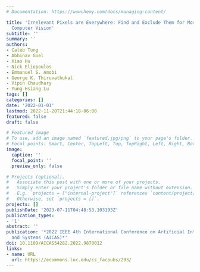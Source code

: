 ```yaml
---
# Documentation: https://wowchemy.com/docs/managing-content/

title: 'Irrelevant Pixels are Everywhere: Find and Exclude Them for More Efficient
  Computer Vision'
subtitle: ''
summary: ''
authors:
- Caleb Tung
- Abhinav Goel
- Xiao Hu
- Nick Eliopoulos
- Emmanuel S. Amobi
- George K. Thiruvathukal
- Vipin Chaudhary
- Yung-Hsiang Lu
tags: []
categories: []
date: '2022-01-01'
lastmod: 2022-11-20T21:44:18-06:00
featured: false
draft: false

# Featured image
# To use, add an image named `featured.jpg/png` to your page's folder.
# Focal points: Smart, Center, TopLeft, Top, TopRight, Left, Right, BottomLeft, Bottom, BottomRight.
image:
  caption: ''
  focal_point: ''
  preview_only: false

# Projects (optional).
#   Associate this post with one or more of your projects.
#   Simply enter your project's folder or file name without extension.
#   E.g. `projects = ["internal-project"]` references `content/project/deep-learning/index.md`.
#   Otherwise, set `projects = []`.
projects: []
publishDate: '2023-07-11T04:48:53.103193Z'
publication_types:
- '1'
abstract: ''
publication: '*2022 IEEE 4th International Conference on Artificial Intelligence Circuits
  and Systems (AICAS)*'
doi: 10.1109/AICAS54282.2022.9870012
links:
- name: URL
  url: https://ecommons.luc.edu/cs_facpubs/293/
---
```

